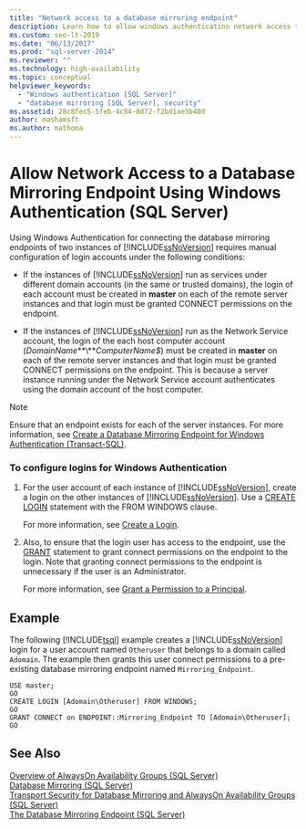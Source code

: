 ```yaml
---
title: "Network access to a database mirroring endpoint"
description: Learn how to allow windows authenticatino network access to a database mirroring endpoint for SQL Server. 
ms.custom: seo-lt-2019
ms.date: "06/13/2017"
ms.prod: "sql-server-2014"
ms.reviewer: ""
ms.technology: high-availability
ms.topic: conceptual
helpviewer_keywords: 
  - "Windows authentication [SQL Server]"
  - "database mirroring [SQL Server], security"
ms.assetid: 28c8fec5-5feb-4c84-8d72-f2bd1ae3b40d
author: mashamsft
ms.author: mathoma
---
```

# Allow Network Access to a Database Mirroring Endpoint Using Windows Authentication (SQL Server)
  Using Windows Authentication for connecting the database mirroring endpoints of two instances of [!INCLUDE[ssNoVersion](../includes/ssnoversion-md.md)] requires manual configuration of login accounts under the following conditions:  
  
-   If the instances of [!INCLUDE[ssNoVersion](../includes/ssnoversion-md.md)] run as services under different domain accounts (in the same or trusted domains), the login of each account must be created in **master** on each of the remote server instances and that login must be granted CONNECT permissions on the endpoint.  
  
-   If the instances of [!INCLUDE[ssNoVersion](../includes/ssnoversion-md.md)] run as the Network Service account, the login of the each host computer account (*DomainName***\\***ComputerName$*) must be created in **master** on each of the remote server instances and that login must be granted CONNECT permissions on the endpoint. This is because a server instance running under the Network Service account authenticates using the domain account of the host computer.  
  
> [!NOTE]  
>  Ensure that an endpoint exists for each of the server instances. For more information, see [Create a Database Mirroring Endpoint for Windows Authentication &#40;Transact-SQL&#41;](database-mirroring/create-a-database-mirroring-endpoint-for-windows-authentication-transact-sql.md).  
  
### To configure logins for Windows Authentication  
  
1.  For the user account of each instance of [!INCLUDE[ssNoVersion](../includes/ssnoversion-md.md)], create a login on the other instances of [!INCLUDE[ssNoVersion](../includes/ssnoversion-md.md)]. Use a [CREATE LOGIN](/sql/t-sql/statements/create-login-transact-sql) statement with the FROM WINDOWS clause.  
  
     For more information, see [Create a Login](../relational-databases/security/authentication-access/create-a-login.md).  
  
2.  Also, to ensure that the login user has access to the endpoint, use the [GRANT](/sql/t-sql/statements/grant-transact-sql) statement to grant connect permissions on the endpoint to the login. Note that granting connect permissions to the endpoint is unnecessary if the user is an Administrator.  
  
     For more information, see [Grant a Permission to a Principal](../relational-databases/security/authentication-access/grant-a-permission-to-a-principal.md).  
  
## Example  
 The following [!INCLUDE[tsql](../includes/tsql-md.md)] example creates a [!INCLUDE[ssNoVersion](../includes/ssnoversion-md.md)] login for a user account named `Otheruser` that belongs to a domain called `Adomain`. The example then grants this user connect permissions to a pre-existing database mirroring endpoint named `Mirroring_Endpoint`.  
  
```  
USE master;  
GO  
CREATE LOGIN [Adomain\Otheruser] FROM WINDOWS;  
GO  
GRANT CONNECT on ENDPOINT::Mirroring_Endpoint TO [Adomain\Otheruser];  
GO  
```  
  
## See Also  
 [Overview of AlwaysOn Availability Groups &#40;SQL Server&#41;](availability-groups/windows/overview-of-always-on-availability-groups-sql-server.md)   
 [Database Mirroring &#40;SQL Server&#41;](database-mirroring/database-mirroring-sql-server.md)   
 [Transport Security for Database Mirroring and AlwaysOn Availability Groups &#40;SQL Server&#41;](database-mirroring/transport-security-database-mirroring-always-on-availability.md)   
 [The Database Mirroring Endpoint &#40;SQL Server&#41;](database-mirroring/the-database-mirroring-endpoint-sql-server.md)  
  
  
